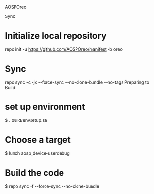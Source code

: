 
AOSPOreo

Sync

# Initialize local repository
repo init -u https://github.com/AOSPOreo/manifest -b oreo

# Sync
repo sync -c -jx --force-sync --no-clone-bundle --no-tags
Preparing to Build

# set up environment
$ . build/envsetup.sh

# Choose a target
$ lunch aosp_device-userdebug

# Build the code
$ repo sync -f --force-sync --no-clone-bundle
